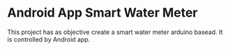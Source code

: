 # Android App Smart Water Meter
This project has as objective create a smart water meter arduino basead. It is controlled by Android app. 
